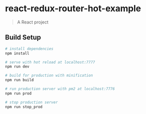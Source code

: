 # react-redux-router-hot-example

> A React project

## Build Setup

``` bash
# install dependencies
npm install

# serve with hot reload at localhost:7777
npm run dev

# build for production with minification
npm run build

# run production server with pm2 at localhost:7776
npm run prod

# stop production server
npm run stop_prod
